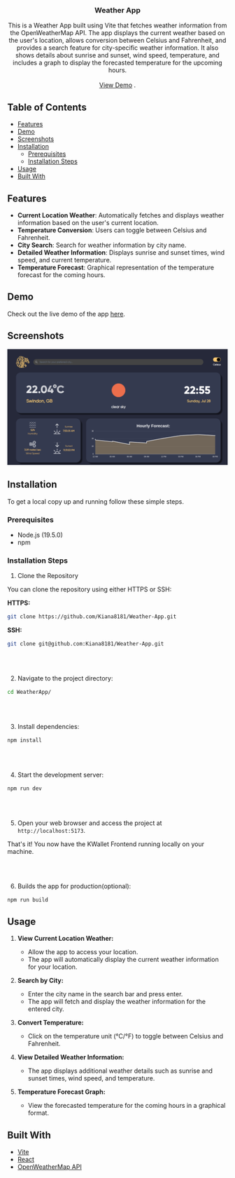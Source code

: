<br/>
<p align="center">
  <h3 align="center">Weather App</h3>

  <p align="center">
    This is a Weather App built using Vite that fetches weather information from the OpenWeatherMap API. The app displays the current weather based on the user's location, allows conversion between Celsius and Fahrenheit, and provides a search feature for city-specific weather information. It also shows details about sunrise and sunset, wind speed, temperature, and includes a graph to display the forecasted temperature for the upcoming hours.
    <br/>
    <br/>
    <a href="https://weather-app-lovat-delta-94.vercel.app/">View Demo</a>
    .
  </p>
</p>

## Table of Contents

- [Features](#features)
- [Demo](#demo)
- [Screenshots](#screenshots)
- [Installation](#installation)
  - [Prerequisites](#prerequisites)
  - [Installation Steps](#installation-steps)
- [Usage](#usage)
- [Built With](#built-with)

## Features

- **Current Location Weather**: Automatically fetches and displays weather information based on the user's current location.
- **Temperature Conversion**: Users can toggle between Celsius and Fahrenheit.
- **City Search**: Search for weather information by city name.
- **Detailed Weather Information**: Displays sunrise and sunset times, wind speed, and current temperature.
- **Temperature Forecast**: Graphical representation of the temperature forecast for the coming hours.

## Demo

Check out the live demo of the app [here](https://weather-app-lovat-delta-94.vercel.app/).

## Screenshots

![Screenshot](./screenshot.png)

## Installation

To get a local copy up and running follow these simple steps.

### Prerequisites

- Node.js (19.5.0)
- npm

### Installation Steps

1. Clone the Repository

You can clone the repository using either HTTPS or SSH:

**HTTPS:**
```sh
git clone https://github.com/Kiana8181/Weather-App.git
```

**SSH:**
```sh
git clone git@github.com:Kiana8181/Weather-App.git
```

<br/>
<br/>

2. Navigate to the project directory:

```sh
cd WeatherApp/
```

<br/>
<br/>

3. Install dependencies:

```sh
npm install
```

<br/>
<br/>

4. Start the development server:

```sh
npm run dev
```
<br/>
<br/>

5. Open your web browser and access the project at `http://localhost:5173`.

That's it! You now have the KWallet Frontend running locally on your machine.

<br/>
<br/>

6. Builds the app for production(optional):

 ```sh
npm run build

```

## Usage

1. **View Current Location Weather:**
   - Allow the app to access your location.
   - The app will automatically display the current weather information for your location.

2. **Search by City:**
   - Enter the city name in the search bar and press enter.
   - The app will fetch and display the weather information for the entered city.

3. **Convert Temperature:**
   - Click on the temperature unit (°C/°F) to toggle between Celsius and Fahrenheit.

4. **View Detailed Weather Information:**
   - The app displays additional weather details such as sunrise and sunset times, wind speed, and temperature.

5. **Temperature Forecast Graph:**
   - View the forecasted temperature for the coming hours in a graphical format.

## Built With

- [Vite](https://vitejs.dev/)
- [React](https://reactjs.org/)
- [OpenWeatherMap API](https://openweathermap.org/api)
